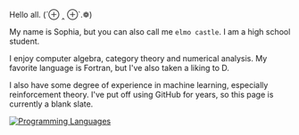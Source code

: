 Hello all. 	(´⊕ ‸ ⊕`.❁) 

My name is Sophia, but you can also call me ``elmo castle``. I am a high school student. 


I enjoy computer algebra, category theory and numerical analysis. My favorite language is Fortran, but I've also taken a liking to D.


I also have some degree of experience in machine learning, especially reinforcement theory. 
I've put off using GitHub for years, so this page is currently a blank slate.


[![Programming Languages](https://skillicons.dev/icons?i=fortran,nodejs,python,c,matlab,sklearn,pytorch)](https://skillicons.dev)
